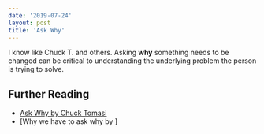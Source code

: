 ```yaml
---
date: '2019-07-24'
layout: post
title: 'Ask Why'
---
```


I know like Chuck T. and others.  Asking **why** something needs to be changed can be critical to understanding the underlying problem the person is trying to solve. 


## Further Reading

-   [Ask Why by Chuck Tomasi](https://community.servicenow.com/community?id=community_blog&sys_id=7c9ceae1dbd0dbc01dcaf3231f9619da)
-   [Why we have to ask why by ]